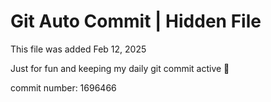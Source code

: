 # Git Auto Commit | Hidden File

This file was added Feb 12, 2025

Just for fun and keeping my daily git commit active 🤪

commit number: 1696466
